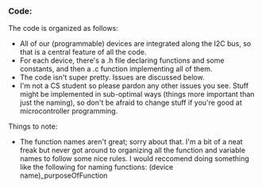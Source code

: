 ### Code:
The code is organized as follows:
- All of our (programmable) devices are integrated along the I2C bus, so that is a central feature of all the code. 
- For each device, there's a .h file declaring functions and some constants, and then a .c function implementing all of them.
- The code isn't super pretty. Issues are discussed below. 
- I'm not a CS student so please pardon any other issues you see. Stuff might be implemented in sub-optimal ways (things more important than just the naming), so don't be afraid to change stuff if you're good at microcontroller programming. 

Things to note: 
- The function names aren't great; sorry about that. I'm a bit of a neat freak but never got around to organizing all the function and variable names to follow some nice rules. I would reccomend doing something like the following for naming functions: (device name)\_purposeOfFunction
